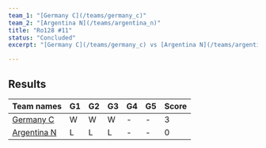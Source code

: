 ```yaml
---
team_1: "[Germany C](/teams/germany_c)"
team_2: "[Argentina N](/teams/argentina_n)"
title: "Ro128 #11"
status: "Concluded"
excerpt: "[Germany C](/teams/germany_c) vs [Argentina N](/teams/argentina_n)"

---
```

## Results

| Team names | G1 | G2 | G3 | G4 | G5 | Score |
| -- | -- | -- | -- | -- | -- | -- |
| [Germany C](/teams/germany_c) | W | W | W | - | - | 3 |
| [Argentina N](/teams/argentina_n) | L | L | L | - | - | 0 |
